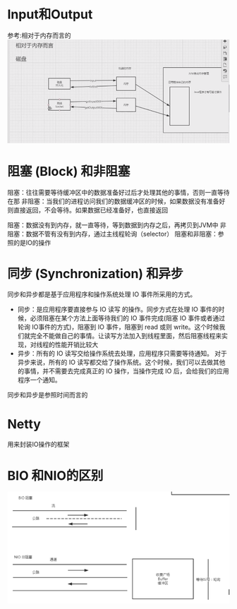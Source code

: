 # Input和Output

参考:相对于内存而言的
![_20221019223553.png](./assets/%E5%BE%AE%E4%BF%A1%E6%88%AA%E5%9B%BE_20221019223553.png)

# 阻塞 (Block) 和非阻塞

阻塞：往往需要等待缓冲区中的数据准备好过后才处理其他的事情，否则一直等待在那
非阻塞：当我们的进程访问我们的数据缓冲区的时候，如果数据没有准备好则直接返回，不会等待。如果数据已经准备好，也直接返回

阻塞：数据没有到内存，就一直等待，等到数据到内存之后，再拷贝到JVM中
非阻塞：数据不管有没有到内存，通过主线程轮询（selector）
阻塞和非阻塞：参照的是IO的操作

# 同步 (Synchronization) 和异步

同步和异步都是基于应用程序和操作系统处理 IO 事件所采用的方式。

- 同步：是应用程序要直接参与 IO 读写 的操作。同步方式在处理 IO 事件的时候，必须阻塞在某个方法上面等待我们的 IO 事件完成(阻塞 IO 事件或者通过轮询 IO事件的方式)，阻塞到 IO 事件，阻塞到 read 或则 write。这个时候我们就完全不能做自己的事情。让读写方法加入到线程里面，然后阻塞线程来实现，对线程的性能开销比较大
- 异步：所有的 IO 读写交给操作系统去处理，应用程序只需要等待通知。
  对于异步来说，所有的 IO 读写都交给了操作系统。这个时候，我们可以去做其他的事情，并不需要去完成真正的 IO 操作，当操作完成 IO 后，会给我们的应用程序一个通知。

同步和异步是参照时间而言的

# Netty

用来封装IO操作的框架

# BIO 和NIO的区别

![image.png](./assets/image.png)



